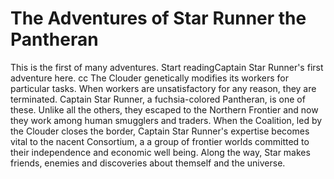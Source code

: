 # The Adventures of Star Runner the Pantheran #

This is the first of many adventures. Start readingCaptain Star Runner's first adventure here.
cc
The Clouder genetically modifies its workers for particular tasks.
When workers are unsatisfactory for any reason, they are terminated.
Captain Star Runner, a fuchsia-colored Pantheran, is one of these.
Unlike all the others, they escaped to the Northern Frontier and now
they work among human smugglers and traders. When the Coalition, led
by the Clouder closes the border, Captain Star Runner's expertise
becomes vital to the nacent Consortium, a a group of frontier worlds
committed to their independence and economic well being. Along the
way, Star makes friends, enemies and discoveries about themself and
the universe.



